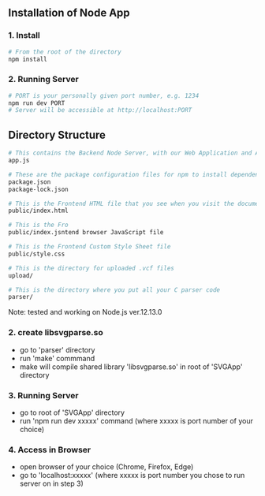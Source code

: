 ## Installation of Node App

### 1. Install

```Bash
# From the root of the directory
npm install
```

### 2. Running Server

```Bash
# PORT is your personally given port number, e.g. 1234
npm run dev PORT
# Server will be accessible at http://localhost:PORT
```

## Directory Structure

```Bash
# This contains the Backend Node Server, with our Web Application and API
app.js

# These are the package configuration files for npm to install dependencies
package.json
package-lock.json

# This is the Frontend HTML file that you see when you visit the document root
public/index.html

# This is the Fro
public/index.jsntend browser JavaScript file

# This is the Frontend Custom Style Sheet file
public/style.css

# This is the directory for uploaded .vcf files
upload/

# This is the directory where you put all your C parser code
parser/
```
Note: tested and working on Node.js ver.12.13.0


### 2. create libsvgparse.so
- go to 'parser' directory
- run 'make' commmand
- make will compile shared library 'libsvgparse.so' in root of 'SVGApp' directory

### 3. Running Server
- go to root of 'SVGApp' directory
- run 'npm run dev xxxxx' command (where xxxxx is port number of your choice)

### 4. Access in Browser
- open browser of your choice (Chrome, Firefox, Edge)
- go to 'localhost:xxxxx' (where xxxxx is port number you chose to run server on in step 3)
